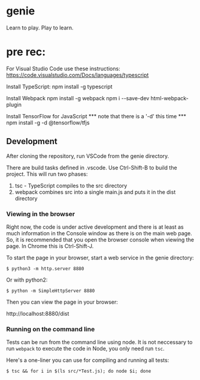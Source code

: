 
# genie
Learn to play.  Play to learn.

# pre rec:

For Visual Studio Code use these instructions:
https://code.visualstudio.com/Docs/languages/typescript

Install TypeScript:
npm install -g typescript

Install Webpack
npm install -g webpack
npm i --save-dev html-webpack-plugin

Install TensorFlow for JavaScript
*** note that there is a '-d' this time ***
npm install -g -d @tensorflow/tfjs


## Development

After cloning the repository, run VSCode from the genie directory.

There are build tasks defined in .vscode.  Use Ctrl-Shift-B to build the project.  This will run two phases: 

1) tsc - TypeScript compiles to the src directory
2) webpack combines src into a single main.js and puts it in the dist directory

### Viewing in the browser

Right now, the code is under active development and there is at least as much information in the Console 
window as there is on the main web page.  So, it is recommended that you open the browser console when 
viewing the page.  In Chrome this is Ctrl-Shift-J.

To start the page in your browser, start a web service in the genie directory:

``` shell
$ python3 -m http.server 8880
```

Or with python2:

```
$ python -m SimpleHttpServer 8880
```

Then you can view the page in your browser:

http://localhost:8880/dist

### Running on the command line

Tests can be run from the command line using node.  It is not neccessary to run `webpack` to execute the code in Node, you only need run `tsc`.

Here's a one-liner you can use for compiling and running all tests:

```shell
$ tsc && for i in $(ls src/*Test.js); do node $i; done
```




